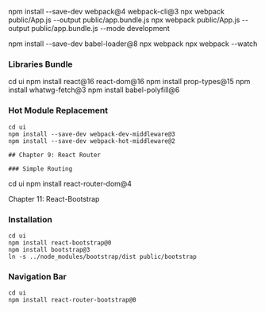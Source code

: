 npm install --save-dev webpack@4 webpack-cli@3
npx webpack public/App.js --output public/app.bundle.js
npx webpack public/App.js --output public/app.bundle.js --mode development

npm install --save-dev babel-loader@8
npx webpack
npx webpack --watch

### Libraries Bundle

cd ui
npm install react@16 react-dom@16
npm install prop-types@15
npm install whatwg-fetch@3
npm install babel-polyfill@6

### Hot Module Replacement
```
cd ui
npm install --save-dev webpack-dev-middleware@3
npm install --save-dev webpack-hot-middleware@2

## Chapter 9: React Router

### Simple Routing
```
cd ui
npm install react-router-dom@4

Chapter 11: React-Bootstrap
### Installation
```
cd ui
npm install react-bootstrap@0
npm install bootstrap@3
ln -s ../node_modules/bootstrap/dist public/bootstrap
```

### Navigation Bar
```
cd ui
npm install react-router-bootstrap@0
```